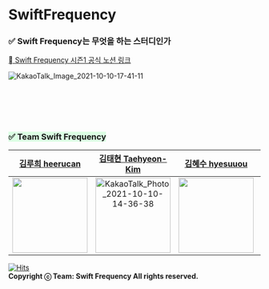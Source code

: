 # SwiftFrequency
### ✅ __Swift Frequency는 무엇을 하는 스터디인가__

[ Swift Frequency 시즌1 공식 노션 링크](https://tame-trawler-abc.notion.site/Swift-Frequency-1-80c09f50b5714b9ea373c4b6bede5b45)

![KakaoTalk_Image_2021-10-10-17-41-11](https://user-images.githubusercontent.com/69078056/136688821-124c4853-db46-411c-9c50-9045366277be.png)

<br><br>
---
### <span style='background-color: #dcffe4'>✅ Team Swift Frequency</span> 

|[김루희 heerucan](https://github.com/heerucan)|[김태현 Taehyeon-Kim](https://github.com/Taehyeon-Kim)|[김혜수 hyesuuou](https://github.com/orgs/SwiftFrequency/people/hyesuuou)|[최이준 dlwns33](https://github.com/dlwns33)|
|:--:|:--:|:--:|:--:|
|<img src="https://user-images.githubusercontent.com/68391767/136683851-f261fdd0-a5c6-4769-ba7f-15f053af8d9a.png" width="150px">|<img width="150" alt="KakaoTalk_Photo_2021-10-10-14-36-38" src="https://user-images.githubusercontent.com/68391767/136683864-69a41ce4-2dba-4869-b875-e20932ae0620.png">|<img src="https://user-images.githubusercontent.com/68391767/136683884-98ddcf53-41be-4b02-9d6f-1868dc862075.png" width="150px">|<img src="https://user-images.githubusercontent.com/68391767/136683915-8fbd182b-280f-4653-acea-fbc6acaf4554.png" width="150px">|

[![Hits](https://hits.seeyoufarm.com/api/count/incr/badge.svg?url=https%3A%2F%2Fgithub.com%2FSwiftFrequency%2FSwiftFrequency&count_bg=%2361FF00&title_bg=%23090909&icon=latex.svg&icon_color=%2332FF5E&title=hits&edge_flat=false)](https://hits.seeyoufarm.com)   
__Copyright ⓒ Team: Swift Frequency All rights reserved.__
